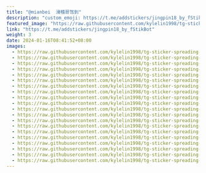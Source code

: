 ```yaml
---
title: "@mianbei  滑稽哥驾到"
description: "custom_emoji: https://t.me/addstickers/jingpin18_by_fStikBot"
featured_image: "https://raw.githubusercontent.com/kylelin1998/tg-sticker-spreading-worldwide-images/main/img/dd580920-d8cf-4e46-8a7e-f37160ff1d84.jpg"
link: "https://t.me/addstickers/jingpin18_by_fStikBot"
weight: 3
date: 2024-01-16T08:41:52+08:00
images:
  - https://raw.githubusercontent.com/kylelin1998/tg-sticker-spreading-worldwide-images/main/img/dd580920-d8cf-4e46-8a7e-f37160ff1d84.jpg
  - https://raw.githubusercontent.com/kylelin1998/tg-sticker-spreading-worldwide-images/main/img/125f57e6-5e45-4821-8673-4dc0bc22ed1e.jpg
  - https://raw.githubusercontent.com/kylelin1998/tg-sticker-spreading-worldwide-images/main/img/7729da9c-c6e4-4d95-b8e8-407dfa19ee04.jpg
  - https://raw.githubusercontent.com/kylelin1998/tg-sticker-spreading-worldwide-images/main/img/6f4f8572-0f4d-482d-b1c6-7122a5812952.jpg
  - https://raw.githubusercontent.com/kylelin1998/tg-sticker-spreading-worldwide-images/main/img/ce48bc63-09fc-434e-92ef-a830dca2ceb5.jpg
  - https://raw.githubusercontent.com/kylelin1998/tg-sticker-spreading-worldwide-images/main/img/00a0bad6-e638-4c63-b7b3-9a344a51d7bb.jpg
  - https://raw.githubusercontent.com/kylelin1998/tg-sticker-spreading-worldwide-images/main/img/36657753-2fd9-4418-ad2c-4e3bb98bd778.jpg
  - https://raw.githubusercontent.com/kylelin1998/tg-sticker-spreading-worldwide-images/main/img/64080dde-97a5-4963-83d9-277c6959add7.jpg
  - https://raw.githubusercontent.com/kylelin1998/tg-sticker-spreading-worldwide-images/main/img/733ba8ea-f492-41fc-a35f-f672a79969ae.jpg
  - https://raw.githubusercontent.com/kylelin1998/tg-sticker-spreading-worldwide-images/main/img/be83e30d-02c1-4e60-a5d8-976668e4cffe.jpg
  - https://raw.githubusercontent.com/kylelin1998/tg-sticker-spreading-worldwide-images/main/img/0f05742b-a05c-4d53-a2bf-5eb0d002a96a.jpg
  - https://raw.githubusercontent.com/kylelin1998/tg-sticker-spreading-worldwide-images/main/img/90fadcea-53fa-4112-a002-5d0f12941954.jpg
  - https://raw.githubusercontent.com/kylelin1998/tg-sticker-spreading-worldwide-images/main/img/b16b5f85-78cd-43ea-b19e-9b3f6f3a468f.jpg
  - https://raw.githubusercontent.com/kylelin1998/tg-sticker-spreading-worldwide-images/main/img/722290e0-8d7d-49ea-8f22-069e91a091b9.jpg
  - https://raw.githubusercontent.com/kylelin1998/tg-sticker-spreading-worldwide-images/main/img/990415f3-b0dc-4f1b-9e26-8fbda585d0fa.jpg
  - https://raw.githubusercontent.com/kylelin1998/tg-sticker-spreading-worldwide-images/main/img/119417ce-9196-4110-90a6-a5caf1a4b582.jpg
  - https://raw.githubusercontent.com/kylelin1998/tg-sticker-spreading-worldwide-images/main/img/24f880d7-4fd8-4158-8c54-8c5e8d99288b.jpg
  - https://raw.githubusercontent.com/kylelin1998/tg-sticker-spreading-worldwide-images/main/img/ccab47d1-0aad-4abb-82bd-1c2020df650f.jpg
  - https://raw.githubusercontent.com/kylelin1998/tg-sticker-spreading-worldwide-images/main/img/09730bb8-444c-4c90-b281-427bb5a9def9.jpg
  - https://raw.githubusercontent.com/kylelin1998/tg-sticker-spreading-worldwide-images/main/img/1a28d845-f5ef-4ed1-a2f1-46dd65049ec1.jpg
---
```

